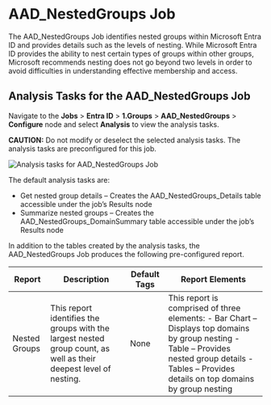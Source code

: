 # AAD_NestedGroups Job

The AAD_NestedGroups Job identifies nested groups within Microsoft Entra ID and provides details
such as the levels of nesting. While Microsoft Entra ID provides the ability to nest certain types
of groups within other groups, Microsoft recommends nesting does not go beyond two levels in order
to avoid difficulties in understanding effective membership and access.

## Analysis Tasks for the AAD_NestedGroups Job

Navigate to the **Jobs** > **Entra ID** > **1.Groups** > **AAD_NestedGroups** > **Configure** node
and select **Analysis** to view the analysis tasks.

**CAUTION:** Do not modify or deselect the selected analysis tasks. The analysis tasks are
preconfigured for this job.

![Analysis tasks for AAD_NestedGroups Job](/img/product_docs/accessanalyzer/11.6/accessanalyzer/solutions/exchange/distributionlists/membershipanalysis/nestedgroupsanalysis.webp)

The default analysis tasks are:

- Get nested group details – Creates the AAD_NestedGroups_Details table accessible under the job’s
  Results node
- Summarize nested groups – Creates the AAD_NestedGroups_DomainSummary table accessible under the
  job’s Results node

In addition to the tables created by the analysis tasks, the AAD_NestedGroups Job produces the
following pre-configured report.

| Report        | Description                                                                                                       | Default Tags | Report Elements                                                                                                                                                                                     |
| ------------- | ----------------------------------------------------------------------------------------------------------------- | ------------ | --------------------------------------------------------------------------------------------------------------------------------------------------------------------------------------------------- |
| Nested Groups | This report identifies the groups with the largest nested group count, as well as their deepest level of nesting. | None         | This report is comprised of three elements: - Bar Chart – Displays top domains by group nesting - Table – Provides nested group details - Tables – Provides details on top domains by group nesting |
